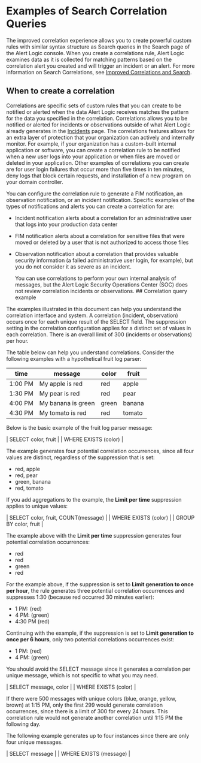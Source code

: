#  Examples of Search Correlation Queries

The improved correlation experience allows you to create powerful custom rules with  similar syntax structure as Search queries in the Search page of the Alert Logic console.  When you create a correlations rule, Alert Logic examines data as it is collected for matching patterns based on the correlation alert you created and will trigger an incident or an alert. For more information on Search Correlations, see [Improved Correlations and Search](search-correlation.md).

## When to create a correlation

Correlations are specific sets of custom rules that you can create to be notified or alerted when the data Alert Logic receives matches the pattern for the data you specified in the correlation. Correlations allows you to be notified or alerted for incidents or observations outside of what Alert Logic already generates in the [Incidents](../incidents.md) page. The correlations features allows for an extra layer of protection that your organization can actively and internally monitor. For example, if your organization has a custom-built internal application or software, you can create a correlation rule to be notified when a new user logs into your application or when files are moved or deleted in your application. Other examples of correlations you can create are for user login failures that occur more than five times in ten minutes, deny logs that block certain requests, and installation of a new program on your domain controller.

You can configure the correlation rule to generate a FIM notification, an observation notification, or an incident notification. Specific examples of the types of notifications and alerts you can create a correlation for are:

* Incident notification alerts about a correlation for an administrative user that logs into your production data center
* FIM notification alerts about a correlation for sensitive files that were moved or deleted by a user that is not authorized to access those files
* Observation notification about a correlation that provides valuable security information (a failed administrative user login, for example), but you do not consider it as severe as an incident.

    You can use correlations to perform your own internal analysis of messages, but the Alert Logic Security Operations Center (SOC) does not review correlation incidents or observations.    ## Correlation query example 

The examples illustrated in this document can help you understand the correlation interface and system. A correlation (incident, observation) occurs once for each unique result of the SELECT field. The suppression setting in the correlation configuration  applies for a distinct set of values in each correlation. There is an overall limit of 300 (incidents or observations) per hour.

The table below can help you understand correlations. Consider the following examples with a hypothetical fruit log parser:

| time | message | color | fruit |
|---|---|---|---|
| 1:00 PM | My apple is red | red | apple |
| 1:30 PM | My pear is red | red | pear |
| 4:00 PM | My banana is green | green | banana |
| 4:30 PM | My tomato is red | red | tomato |

Below is the basic example of the fruit log parser message:

| SELECT color, fruit |
| WHERE EXISTS (color) |

The example generates four potential correlation occurrences, since all four values are distinct, regardless of the suppression that is set:

* red, apple
* red, pear
* green, banana
* red, tomato

If you add aggregations to the example, the **Limit per time** suppression applies to unique values:

| SELECT color, fruit, COUNT(message) |
| WHERE EXISTS (color) |
| GROUP BY color, fruit |

The example above with the **Limit per time** suppression generates four potential correlation occurrences:

* red
* red
* green
* red

For the example above, if the suppression is set to **Limit generation to once per hour**, the rule  generates three potential correlation occurrences and suppresses 1:30 (because red occurred 30 minutes earlier):

* 1 PM: (red)
* 4 PM: (green)
* 4:30 PM (red)

Continuing with the example, if the suppression is set to **Limit generation to once per 6 hours**, only two potential correlations occurrences exist:

* 1 PM: (red)
* 4 PM: (green)

You should avoid the SELECT message since it generates a correlation per unique message, which is not specific to what you may need.

| SELECT message, color |
| WHERE EXISTS (color) |

If there were 500 messages with unique colors (blue, orange, yellow, brown) at 1:15 PM, only the first 299 would generate correlation occurrences, since there is a limit of 300 for every 24 hours. This correlation rule would not generate another correlation until 1:15 PM the following day.

The following example generates up to four instances since there are only four unique messages.

| SELECT message |
| WHERE EXISTS (message) |
